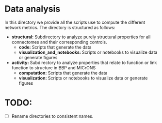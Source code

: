 # Data analysis 

In this directory we provide all the scripts use to compute the different network metrics.  The directory is structured as follows: 

- **structural:** Subdirectory to analyze purely structural properties for all connectomes and their corresponding controls.
    - **code:** Scripts that generate the data
    - **visualization_and_notebooks:** Scripts or notebooks to visualize data or generate figures 
- **activity:** Subdirectory to analyze properties that relate to function or link function to structure in BBP and MICrONS
    - **computation:** Scripts that generate the data
    - **visualization:** Scripts or notebooks to visualize data or generate figures 
 
# TODO:
- [ ] Rename directories to consistent names.

